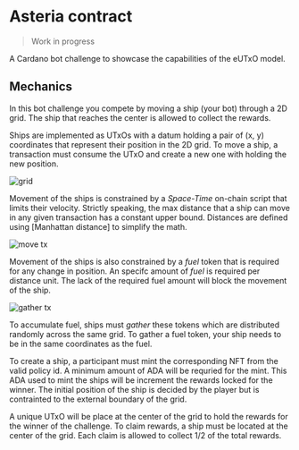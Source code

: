 # Asteria contract

> Work in progress

A Cardano bot challenge to showcase the capabilities of the eUTxO model.

## Mechanics

In this bot challenge you compete by moving a ship (your bot) through a 2D grid. The ship that reaches the center is allowed to collect the rewards.

Ships are implemented as UTxOs with a datum holding a pair of (x, y) coordinates that represent their position in the 2D grid. To move a ship, a transaction must consume the UTxO and create a new one with holding the new position.

![grid](https://github.com/txpipe/asteria/assets/653886/d5d35b42-b554-4eaa-a798-84fe7b0b9787)

Movement of the ships is constrained by a _Space-Time_ on-chain script that limits their velocity. Strictly speaking, the max distance that a ship can move in any given transaction has a constant upper bound. Distances are defined using [Manhattan distance] to simplify the math.

![move tx](https://github.com/txpipe/asteria/assets/653886/ddcbc786-8947-4c0a-b0bc-4cd7de1bcd0f)

Movement of the ships is also constrained by a _fuel_ token that is required for any change in position. An specifc amount of _fuel_ is required per distance unit. The lack of the required fuel amount will block the movement of the ship.

![gather tx](https://github.com/txpipe/asteria/assets/653886/5c3af5bc-5aad-4598-b35e-90e0729e82df)

To accumulate fuel, ships must _gather_ these tokens which are distributed randomly across the same grid. To gather a fuel token, your ship needs to be in the same coordinates as the fuel.

To create a ship, a participant must mint the corresponding NFT from the valid policy id. A minimum amount of ADA will be requried for the mint. This ADA used to mint the ships will be increment the rewards locked for the winner. The initial position of the ship is decided by the player but is contrainted to the external boundary of the grid.

A unique UTxO will be place at the center of the grid to hold the rewards for the winner of the challenge. To claim rewards, a ship must be located at the center of the grid. Each claim is allowed to collect 1/2 of the total rewards.